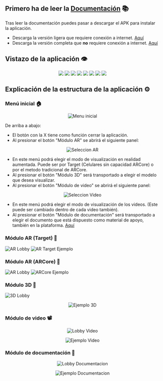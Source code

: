 ## Primero ha de leer la [Documentación](/_docs/assets/Volumenes_de_solidos.pdf) 📚

Tras leer la documentación puedes pasar a descargar el APK para instalar la aplicación.

- Descarga la versión ligera que requiere conexión a internet. [Aquí]()
- Descarga la versión completa que **no** requiere conexión a internet. [Aquí]()

## Vistazo de la aplicación 👁

<p align="center">
  <img src="https://github.com/SrDeWitt1912/Solidos-De-Revolucion/blob/8d30a3cf00523971aca47596cc2b091fddde8cdf/_docs/assets/Menu.png"/>
  <img src="/_docs/assets/Menu_Seleccion_AR.png"/>
  <img src="/_docs/assets/Seleccion_Video.png"/>
  <img src="/_docs/assets/Ejemplo_3D.png"/>
  <img src="/_docs/assets/Video_Lobby.png"/>
  <img src="/_docs/assets/Video_Ejemplo.png"/>
  <img src="/_docs/assets/Documentacion_Lobby.png"/>
  <img src="/_docs/assets/Documentacion_Ejemplo.png"/>
 </p>

## Explicación de la estructura de la aplicación ⚙️
### Menú inicial 🏠
 
<p align="center">
  <img src="https://github.com/SrDeWitt1912/Solidos-De-Revolucion/blob/8d30a3cf00523971aca47596cc2b091fddde8cdf/_docs/assets/Menu.png" alt="Menu inicial"/>
</p>

De arriba a abajo:
- El botón con la X tiene como función cerrar la aplicación.
- Al presionar el botón "Módulo AR" se abrirá el siguiente panel:

<p align="center">
  <img src="/_docs/assets/Menu_Seleccion_AR.png" alt="Seleccion AR"/>
</p>

- En este menú podrá elegir el modo de visualización en realidad aumentada. Puede ser por Target (Celulares sin capacidad ARCore) o por el metodo tradicional de ARCore.
- Al presionar el botón "Módulo 3D" será transportado a elegir el modelo que desea visualizar.
- Al presionar el botón "Módulo de video" se abrirá el siguiente panel:

<p align="center">
  <img src="/_docs/assets/Seleccion_Video.png" alt="Seleccion Video"/>
</p>

- En este menú podrá elegir el modo de visualización de los videos. (Este puede ser cambiado dentro de cada video también).
- Al presionar el botón "Módulo de documentación" será transportado a elegir el documento que está dispuesto como material de apoyo, también en la plataforma. [Aquí](/_docs/assets/Volumenes_de_solidos.pdf)

### Módulo AR (Target) 🧊

![AR Lobby]()
![AR Target Ejemplo]()

### Módulo AR (ARCore) 🧊

![AR Lobby]()
![ARCore Ejemplo]()

### Módulo 3D 🧊

![3D Lobby]()
<p align="center">
  <img src="/_docs/assets/Ejemplo_3D.png" alt="Ejemplo 3D"/>
</p>

### Módulo de video 📽️

<p align="center">
  <img src="/_docs/assets/Video_Lobby.png" alt="Lobby Video"/>
</p>
<p align="center">
  <img src="/_docs/assets/Video_Ejemplo.png" alt="Ejemplo Video"/>
</p>

### Módulo de documentación 📖

<p align="center">
  <img src="/_docs/assets/Documentacion_Lobby.png" alt="Lobby Documentacion"/>
</p>
<p align="center">
  <img src="/_docs/assets/Documentacion_Ejemplo.png" alt="Ejemplo Documentacion"/>
</p>

